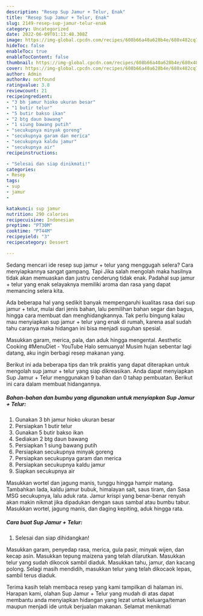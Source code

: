 ```yaml
---
description: "Resep Sup Jamur + Telur, Enak"
title: "Resep Sup Jamur + Telur, Enak"
slug: 2149-resep-sup-jamur-telur-enak
category: Uncategorized
date: 2022-06-09T01:13:48.308Z
image: https://img-global.cpcdn.com/recipes/608b66a40a628b4e/680x482cq70/sup-jamur-telur-foto-resep-utama.jpg
hideToc: false
enableToc: true
enableTocContent: false
thumbnail: https://img-global.cpcdn.com/recipes/608b66a40a628b4e/680x482cq70/sup-jamur-telur-foto-resep-utama.jpg
cover: https://img-global.cpcdn.com/recipes/608b66a40a628b4e/680x482cq70/sup-jamur-telur-foto-resep-utama.jpg
author: Admin
authorAv: notfound
ratingvalue: 3.8
reviewcount: 21
recipeingredient:
- "3 bh jamur hioko ukuran besar"
- "1 butir telur"
- "5 butir bakso ikan"
- "2 btg daun bawang"
- "1 siung bawang putih"
- "secukupnya minyak goreng"
- "secukupnya garam dan merica"
- "secukupnya kaldu jamur"
- "secukupnya air"
recipeinstructions:

- "Selesai dan siap dinikmati!"
categories:
- Resep
tags:
- sup
- jamur
- 

katakunci: sup jamur  
nutrition: 290 calories
recipecuisine: Indonesian
preptime: "PT30M"
cooktime: "PT44M"
recipeyield: "3"
recipecategory: Dessert

---
```



Sedang mencari ide resep sup jamur + telur yang menggugah selera? Cara menyiapkannya sangat gampang. Tapi Jika salah mengolah maka hasilnya tidak akan memuaskan dan justru cenderung tidak enak. Padahal sup jamur + telur yang enak selayaknya memiliki aroma dan rasa yang dapat memancing selera kita.


Ada beberapa hal yang sedikit banyak mempengaruhi kualitas rasa dari sup jamur + telur, mulai dari jenis bahan, lalu pemilihan bahan segar dan bagus, hingga cara membuat dan menghidangkannya. Tak perlu bingung kalau mau menyiapkan sup jamur + telur yang enak di rumah, karena asal sudah tahu caranya maka hidangan ini bisa menjadi suguhan spesial.

Masukkan garam, merica, pala, dan aduk hingga mengental. Aesthetic Cooking #MenuDiet - YouTube Halo semuanya! Musim hujan sebentar lagi datang, aku ingin berbagi resep makanan yang.


Berikut ini ada beberapa tips dan trik praktis yang dapat diterapkan untuk mengolah sup jamur + telur yang siap dikreasikan. Anda dapat menyiapkan Sup Jamur + Telur menggunakan 9 bahan dan 0 tahap pembuatan. Berikut ini cara dalam membuat hidangannya.

<!--inarticleads1-->

##### Bahan-bahan dan bumbu yang digunakan untuk menyiapkan Sup Jamur + Telur:

1. Gunakan 3 bh jamur hioko ukuran besar
1. Persiapkan 1 butir telur
1. Gunakan 5 butir bakso ikan
1. Sediakan 2 btg daun bawang
1. Persiapkan 1 siung bawang putih
1. Persiapkan secukupnya minyak goreng
1. Persiapkan secukupnya garam dan merica
1. Persiapkan secukupnya kaldu jamur
1. Siapkan secukupnya air


Masukkan wortel dan jagung manis, tunggu hingga hampir matang. Tambahkan lada, kaldu jamur bubuk, himalayan salt, saus tiram, dan Sasa MSG secukupnya, lalu aduk rata. Jamur krispi yang benar-benar renyah akan makin nikmat jika dipadukan dengan saus sambal atau bumbu tabur. Masukkan wortel, jagung manis, dan daging kepiting, aduk hingga rata. 

<!--inarticleads2-->

##### Cara buat Sup Jamur + Telur:


1. Selesai dan siap dihidangkan!

Masukkan garam, penyedap rasa, merica, gula pasir, minyak wijen, dan kecap asin. Masukkan tepung maizena yang telah dilarutkan. Masukkan telur yang sudah dikocok sambil diaduk. Masukkan tahu, jamur, dan kacang polong. Selagi masih mendidih, masukkan telur yang telah dikocaok lepas, sambil terus diaduk. 

Terima kasih telah membaca resep yang kami tampilkan di halaman ini. Harapan kami, olahan Sup Jamur + Telur yang mudah di atas dapat membantu anda menyiapkan hidangan yang lezat untuk keluarga/teman maupun menjadi ide untuk berjualan makanan. Selamat menikmati
